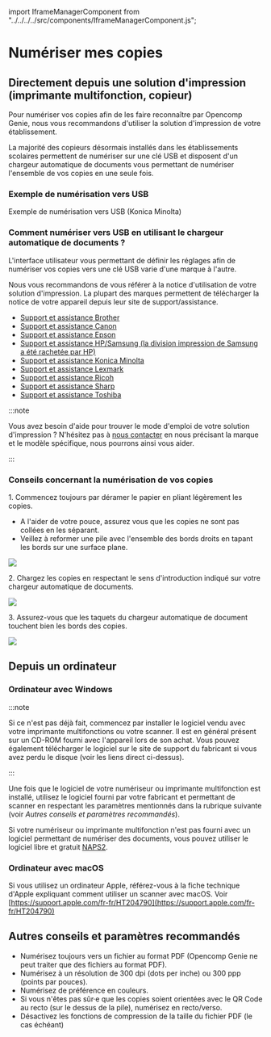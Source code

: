 import IframeManagerComponent from "../../../../src/components/IframeManagerComponent.js";

# Numériser mes copies

## Directement depuis une solution d'impression (imprimante multifonction, copieur)

Pour numériser vos copies afin de les faire reconnaître par Opencomp Genie, nous vous recommandons d'utiliser la solution d'impression de votre établissement.

La majorité des copieurs désormais installés dans les établissements scolaires permettent de numériser sur une clé USB et disposent d'un chargeur automatique de documents vous permettant de numériser l'ensemble de vos copies en une seule fois.

### Exemple de numérisation vers USB

<div data-service="vimeo" data-id="164273945" data-autoscale></div>
<IframeManagerComponent/>

Exemple de numérisation vers USB (Konica Minolta)


### Comment numériser vers USB en utilisant le chargeur automatique de documents ?

L'interface utilisateur vous permettant de définir les réglages afin de numériser vos copies vers une clé USB varie d'une marque à l'autre.

Nous vous recommandons de vous référer à la notice d'utilisation de votre solution d'impression. La plupart des marques permettent de télécharger la notice de votre appareil depuis leur site de support/assistance.

* [Support et assistance Brother](http://support.brother.com/g/b/productsearch.aspx?c=fr\&lang=fr\&content=ml)
* [Support et assistance Canon](https://www.canon.fr/support/business-product-support/)
* [Support et assistance Epson](https://www.epson.fr/support)
* [Support et assistance HP/Samsung (la division impression de Samsung a été rachetée par HP)](https://support.hp.com/fr-fr/products/printers)
* [Support et assistance Konica Minolta](http://itraining.konicaminolta.eu/fr/systemes-dimpression.html)
* [Support et assistance Lexmark](http://support.lexmark.com/index?page=productSelection\&locale=FR\&userlocale=FR_FR)
* [Support et assistance Ricoh](https://www.my-ricoh.com/Enduser/AD3063EB-90E2-4BC7-A6DC-ACB1547D9655/brand/bf120732-ce83-453e-aaee-7dac0a646e6f/language/9f50f866-33ee-4584-be51-5ba95d44734f/Search?page=1\&f_selectedproduct=ada185a2-6c5a-4c10-ba3c-fef873d112ff\&f_parentproductcategory=fbacbaa8-5e6a-4be4-8d36-a3a5f50e4c3e\&f_publicationtype=86aef8c9-f1cd-4cb8-b32b-708946ac38c8)
* [Support et assistance Sharp](https://www.sharp.fr/cps/rde/xchg/fr/hs.xsl/-/html/centre-de-telechargement.htm)
* [Support et assistance Toshiba](http://impression.toshiba.fr/imprimantes-multifonctions/multifonctions)

:::note

Vous avez besoin d'aide pour trouver le mode d'emploi de votre solution d'impression ? N'hésitez pas à [nous contacter](https://opencomp.fr/a-propos/contact/) en nous précisant la marque et le modèle spécifique, nous pourrons ainsi vous aider.

:::


### Conseils concernant la numérisation de vos copies

1\. Commencez toujours par déramer le papier en pliant légèrement les copies.

* A l'aider de votre pouce, assurez vous que les copies ne sont pas collées en les séparant.
* Veillez à reformer une pile avec l'ensemble des bords droits en tapant les bords sur une surface plane.

[![](https://s3.amazonaws.com/cdn.freshdesk.com/data/helpdesk/attachments/production/1061289711/original/Ohb0rdHz1ywhRP1768E6wTfDJx1\_2rp3ZA.jpg?1516708257)](https://s3.amazonaws.com/cdn.freshdesk.com/data/helpdesk/attachments/production/1061289711/original/Ohb0rdHz1ywhRP1768E6wTfDJx1\_2rp3ZA.jpg?1516708257)

2\. Chargez les copies en respectant le sens d'introduction indiqué sur votre chargeur automatique de documents.

[![](https://s3.amazonaws.com/cdn.freshdesk.com/data/helpdesk/attachments/production/1061289833/original/\_2Gbfqa1CioM5t9WEA1yam7kv-eOgmE1jA.jpg?1516708508)](https://s3.amazonaws.com/cdn.freshdesk.com/data/helpdesk/attachments/production/1061289833/original/\_2Gbfqa1CioM5t9WEA1yam7kv-eOgmE1jA.jpg?1516708508)

3\. Assurez-vous que les taquets du chargeur automatique de document touchent bien les bords des copies.

[![](https://s3.amazonaws.com/cdn.freshdesk.com/data/helpdesk/attachments/production/1061290324/original/ou9FXF4f-MPVTHAgpfjroYt5DmQR8TFbfA.jpg?1516709224)](https://s3.amazonaws.com/cdn.freshdesk.com/data/helpdesk/attachments/production/1061290324/original/ou9FXF4f-MPVTHAgpfjroYt5DmQR8TFbfA.jpg?1516709224)

## Depuis un ordinateur

### Ordinateur avec Windows

:::note

Si ce n'est pas déjà fait, commencez par installer le logiciel vendu avec votre imprimante multifonctions ou votre scanner. Il est en général présent sur un CD-ROM fourni avec l'appareil lors de son achat. Vous pouvez également télécharger le logiciel sur le site de support du fabricant si vous avez perdu le disque (voir les liens direct ci-dessus).

:::


Une fois que le logiciel de votre numériseur ou imprimante multifonction est installé, utilisez le logiciel fourni par votre fabricant et permettant de scanner en respectant les paramètres mentionnés dans la rubrique suivante (voir _Autres conseils et paramètres recommandés_).

Si votre numériseur ou imprimante multifonction n'est pas fourni avec un logiciel permettant de numériser des documents, vous pouvez utiliser le logiciel libre et gratuit [NAPS2](https://www.naps2.com).

### Ordinateur avec macOS

Si vous utilisez un ordinateur Apple, référez-vous à la fiche technique d'Apple expliquant comment utiliser un scanner avec macOS. Voir [https://support.apple.com/fr-fr/HT204790](https://support.apple.com/fr-fr/HT204790)

## Autres conseils et paramètres recommandés

* Numérisez toujours vers un fichier au format PDF (Opencomp Genie ne peut traiter que des fichiers au format PDF).
* Numérisez à un résolution de 300 dpi (dots per inche) ou 300 ppp (points par pouces).
* Numérisez de préférence en couleurs.
* Si vous n'êtes pas sûr·e que les copies soient orientées avec le QR Code au recto (sur le dessus de la pile), numérisez en recto/verso.
* Désactivez les fonctions de compression de la taille du fichier PDF (le cas échéant)
